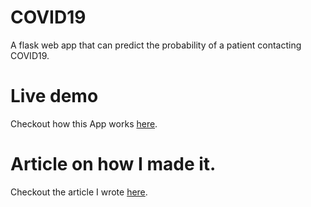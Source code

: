 # COVID19
A flask web app that can predict the probability of a patient contacting COVID19.

# Live demo
Checkout how this App works [here](https://youtu.be/IRoOPAkJWVI).

# Article on how I made it.
Checkout the article I wrote [here](https://dev.to/rakshakannu/project-covid-19-5f23).
